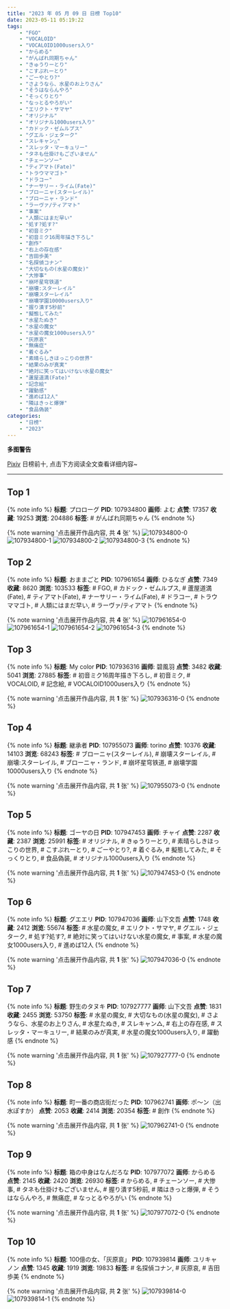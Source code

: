 ```yaml
---
title: "2023 年 05 月 09 日 日榜 Top10"
date: 2023-05-11 05:19:22
tags:
    - "FGO"
    - "VOCALOID"
    - "VOCALOID1000users入り"
    - "からめる"
    - "がんばれ同期ちゃん"
    - "きゅうりーとり"
    - "こすぷれーとり"
    - "ごーやとり?"
    - "さようなら、水星のお上りさん"
    - "そうはならんやろ"
    - "そっくりとり"
    - "なっとるやろがい"
    - "エリクト・サマヤ"
    - "オリジナル"
    - "オリジナル1000users入り"
    - "カドック・ゼムルプス"
    - "グエル・ジェターク"
    - "スレキャン△"
    - "スレッタ・マーキュリー"
    - "タネも仕掛けもございません"
    - "チェーンソー"
    - "ティアマト(Fate)"
    - "トラウママゴト"
    - "ドラコー"
    - "ナーサリー・ライム(Fate)"
    - "ブローニャ(スターレイル)"
    - "ブローニャ・ランド"
    - "ラーヴァ/ティアマト"
    - "事案"
    - "人類にはまだ早い"
    - "処す?処す?"
    - "初音ミク"
    - "初音ミク16周年描き下ろし"
    - "創作"
    - "右上の存在感"
    - "吉田歩美"
    - "名探偵コナン"
    - "大切なもの(水星の魔女)"
    - "大惨事"
    - "崩坏星穹铁道"
    - "崩壊:スターレイル"
    - "崩壊スターレイル"
    - "崩壊学園10000users入り"
    - "握り潰す5秒前"
    - "擬態してみた"
    - "水星たぬき"
    - "水星の魔女"
    - "水星の魔女1000users入り"
    - "灰原哀"
    - "無痛症"
    - "着ぐるみ"
    - "素晴らしきほっこりの世界"
    - "結果のみが真実"
    - "絶対に笑ってはいけない水星の魔女"
    - "蘆屋道満(Fate)"
    - "記念絵"
    - "躍動感"
    - "進めば12人"
    - "隣はきっと爆弾"
    - "食品偽装"
categories:
    - "日榜"
    - "2023"
---
```


<i class="fa fa-triangle-exclamation"></i>**多图警告**<i class="fa fa-triangle-exclamation"></i>

[Pixiv](https://www.pixiv.net/) 日榜前十, 点击下方阅读全文查看详细内容~

<!-- more -->

---

## Top 1

{% note info %}
**标题**: プロローグ
**PID**: 107934800 **画师**: よむ
**点赞**: 17357 **收藏**: 19253 **浏览**: 204886
**标签**: # がんばれ同期ちゃん
{% endnote %}

{% note warning '点击展开作品内容, 共 **4** 张' %}
![107934800-0](https://i.pixiv.re/img-original/img/2023/05/08/08/08/15/107934800_p0.png)
![107934800-1](https://i.pixiv.re/img-original/img/2023/05/08/08/08/15/107934800_p1.png)
![107934800-2](https://i.pixiv.re/img-original/img/2023/05/08/08/08/15/107934800_p2.png)
![107934800-3](https://i.pixiv.re/img-original/img/2023/05/08/08/08/15/107934800_p3.png)
{% endnote %}

## Top 2

{% note info %}
**标题**: おままごと
**PID**: 107961654 **画师**: ひるなぎ
**点赞**: 7349 **收藏**: 8620 **浏览**: 103533
**标签**: # FGO, # カドック・ゼムルプス, # 蘆屋道満(Fate), # ティアマト(Fate), # ナーサリー・ライム(Fate), # ドラコー, # トラウママゴト, # 人類にはまだ早い, # ラーヴァ/ティアマト
{% endnote %}

{% note warning '点击展开作品内容, 共 **4** 张' %}
![107961654-0](https://i.pixiv.re/img-original/img/2023/05/09/06/00/08/107961654_p0.jpg)
![107961654-1](https://i.pixiv.re/img-original/img/2023/05/09/06/00/08/107961654_p1.jpg)
![107961654-2](https://i.pixiv.re/img-original/img/2023/05/09/06/00/08/107961654_p2.jpg)
![107961654-3](https://i.pixiv.re/img-original/img/2023/05/09/06/00/08/107961654_p3.jpg)
{% endnote %}

## Top 3

{% note info %}
**标题**: My color
**PID**: 107936316 **画师**: 碧風羽
**点赞**: 3482 **收藏**: 5041 **浏览**: 27885
**标签**: # 初音ミク16周年描き下ろし, # 初音ミク, # VOCALOID, # 記念絵, # VOCALOID1000users入り
{% endnote %}

{% note warning '点击展开作品内容, 共 **1** 张' %}
![107936316-0](https://i.pixiv.re/img-original/img/2023/05/08/10/13/07/107936316_p0.jpg)
{% endnote %}

## Top 4

{% note info %}
**标题**: 継承者
**PID**: 107955073 **画师**: torino
**点赞**: 10376 **收藏**: 14103 **浏览**: 68243
**标签**: # ブローニャ(スターレイル), # 崩壊スターレイル, # 崩壊:スターレイル, # ブローニャ・ランド, # 崩坏星穹铁道, # 崩壊学園10000users入り
{% endnote %}

{% note warning '点击展开作品内容, 共 **1** 张' %}
![107955073-0](https://i.pixiv.re/img-original/img/2023/05/09/00/00/54/107955073_p0.jpg)
{% endnote %}

## Top 5

{% note info %}
**标题**: ゴーヤの日
**PID**: 107947453 **画师**: チャイ
**点赞**: 2287 **收藏**: 2387 **浏览**: 25991
**标签**: # オリジナル, # きゅうりーとり, # 素晴らしきほっこりの世界, # こすぷれーとり, # ごーやとり?, # 着ぐるみ, # 擬態してみた, # そっくりとり, # 食品偽装, # オリジナル1000users入り
{% endnote %}

{% note warning '点击展开作品内容, 共 **1** 张' %}
![107947453-0](https://i.pixiv.re/img-original/img/2023/05/08/20/30/09/107947453_p0.png)
{% endnote %}

## Top 6

{% note info %}
**标题**: グエエリ
**PID**: 107947036 **画师**: 山下文吾
**点赞**: 1748 **收藏**: 2412 **浏览**: 55674
**标签**: # 水星の魔女, # エリクト・サマヤ, # グエル・ジェターク, # 処す?処す?, # 絶対に笑ってはいけない水星の魔女, # 事案, # 水星の魔女1000users入り, # 進めば12人
{% endnote %}

{% note warning '点击展开作品内容, 共 **1** 张' %}
![107947036-0](https://i.pixiv.re/img-original/img/2023/05/08/20/15/54/107947036_p0.jpg)
{% endnote %}

## Top 7

{% note info %}
**标题**: 野生のタヌキ
**PID**: 107927777 **画师**: 山下文吾
**点赞**: 1831 **收藏**: 2455 **浏览**: 53750
**标签**: # 水星の魔女, # 大切なもの(水星の魔女), # さようなら、水星のお上りさん, # 水星たぬき, # スレキャン△, # 右上の存在感, # スレッタ・マーキュリー, # 結果のみが真実, # 水星の魔女1000users入り, # 躍動感
{% endnote %}

{% note warning '点击展开作品内容, 共 **1** 张' %}
![107927777-0](https://i.pixiv.re/img-original/img/2023/05/08/00/33/35/107927777_p0.jpg)
{% endnote %}

## Top 8

{% note info %}
**标题**: 町一番の商店街だった
**PID**: 107962741 **画师**: ポ～ン（出水ぽすか）
**点赞**: 2053 **收藏**: 2414 **浏览**: 20354
**标签**: # 創作
{% endnote %}

{% note warning '点击展开作品内容, 共 **1** 张' %}
![107962741-0](https://i.pixiv.re/img-original/img/2023/05/09/07/30/01/107962741_p0.jpg)
{% endnote %}

## Top 9

{% note info %}
**标题**: 箱の中身はなんだろな
**PID**: 107977072 **画师**: からめる
**点赞**: 2145 **收藏**: 2420 **浏览**: 26930
**标签**: # からめる, # チェーンソー, # 大惨事, # タネも仕掛けもございません, # 握り潰す5秒前, # 隣はきっと爆弾, # そうはならんやろ, # 無痛症, # なっとるやろがい
{% endnote %}

{% note warning '点击展开作品内容, 共 **1** 张' %}
![107977072-0](https://i.pixiv.re/img-original/img/2023/05/09/20/58/41/107977072_p0.png)
{% endnote %}

## Top 10

{% note info %}
**标题**: 100億の女、「灰原哀」
**PID**: 107939814 **画师**: ユリキャノン
**点赞**: 1345 **收藏**: 1919 **浏览**: 19833
**标签**: # 名探偵コナン, # 灰原哀, # 吉田歩美
{% endnote %}

{% note warning '点击展开作品内容, 共 **2** 张' %}
![107939814-0](https://i.pixiv.re/img-original/img/2023/05/08/14/08/52/107939814_p0.jpg)
![107939814-1](https://i.pixiv.re/img-original/img/2023/05/08/14/08/52/107939814_p1.jpg)
{% endnote %}
